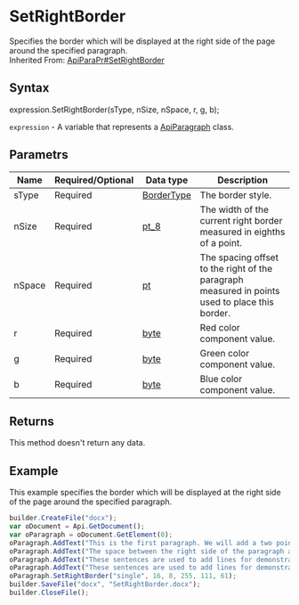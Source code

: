 # SetRightBorder

Specifies the border which will be displayed at the right side of the page around the specified paragraph.<br>Inherited From: [ApiParaPr#SetRightBorder](../../ApiParaPr/Methods/SetRightBorder.md)

## Syntax

expression.SetRightBorder(sType, nSize, nSpace, r, g, b);

`expression` - A variable that represents a [ApiParagraph](../ApiParagraph.md) class.

## Parametrs

| **Name** | **Required/Optional** | **Data type** | **Description** |
| ------------- | ------------- | ------------- | ------------- |
| sType | Required | [BorderType](../../../Enumerations/BorderType.md) | The border style. |
| nSize | Required | [pt_8](../../../Enumerations/pt_8.md) | The width of the current right border measured in eighths of a point. |
| nSpace | Required | [pt](../../../Enumerations/pt.md) | The spacing offset to the right of the paragraph measured in points used to place this border. |
| r | Required | [byte](../../../Enumerations/byte.md) | Red color component value. |
| g | Required | [byte](../../../Enumerations/byte.md) | Green color component value. |
| b | Required | [byte](../../../Enumerations/byte.md) | Blue color component value. |

## Returns

This method doesn't return any data.

## Example

This example specifies the border which will be displayed at the right side of the page around the specified paragraph.

```javascript
builder.CreateFile("docx");
var oDocument = Api.GetDocument();
var oParagraph = oDocument.GetElement(0);
oParagraph.AddText("This is the first paragraph. We will add a two point orange border at its right side. ");
oParagraph.AddText("The space between the right side of the paragraph and the border is 8 points. ");
oParagraph.AddText("These sentences are used to add lines for demonstrative purposes. ");
oParagraph.AddText("These sentences are used to add lines for demonstrative purposes.");
oParagraph.SetRightBorder("single", 16, 8, 255, 111, 61);
builder.SaveFile("docx", "SetRightBorder.docx");
builder.CloseFile();
```